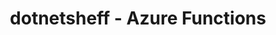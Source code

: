 ---
layout: event
title: dotnetsheff - Azure Functions
description: A talk presented at dotnetsheff on Azure Functions
img: main.jpg
talk-title: Building APIs with Azure Functions
talk-description: |
  Functions as a Service (FaaS) seems to be trending as the next big buzzword, in this session we'll look at the advantages of using FaaS and how we can take advantage of Azure Functions to build our APIs. Through this demo lead session we'll see examples of how we can take advantage of HttpTriggers, Routing, Proxies and API definition to build a set of rich functions as the source for our APIs.

youtube-video-id: pDkhX2dq5bc
links:
  - https://www.meetup.com/dotnetsheff/events/239217247/
  - https://dotnetsheff.co.uk/
---